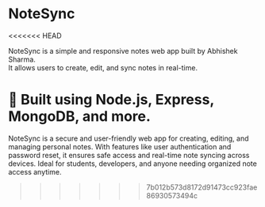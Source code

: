 # NoteSync
<<<<<<< HEAD

NoteSync is a simple and responsive notes web app built by Abhishek Sharma.  
It allows users to create, edit, and sync notes in real-time.

🚀 Built using Node.js, Express, MongoDB, and more.
=======
NoteSync is a secure and user-friendly web app for creating, editing, and managing personal notes. With features like user authentication and password reset, it ensures safe access and real-time note syncing across devices. Ideal for students, developers, and anyone needing organized note access anytime.
>>>>>>> 7b012b573d8172d91473cc923fae86930573494c

